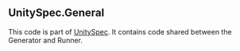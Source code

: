 ## UnitySpec.General
This code is part of [UnitySpec](https://github.com/UnitySpec/UnitySpec). It contains code shared between the Generator and Runner.
